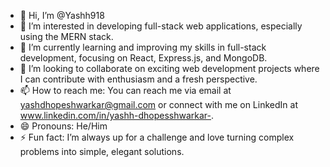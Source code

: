 - 👋 Hi, I’m @Yashh918
- 👀 I’m interested in developing full-stack web applications, especially using the MERN stack.
- 🌱 I’m currently learning and improving my skills in full-stack development, focusing on React, Express.js, and MongoDB.
- 💞️ I’m looking to collaborate on exciting web development projects where I can contribute with enthusiasm and a fresh perspective.
- 📫 How to reach me: You can reach me via email at yashdhopeshwarkar@gmail.com or connect with me on LinkedIn at www.linkedin.com/in/yashh-dhopesshwarkar-.
- 😄 Pronouns: He/Him
- ⚡ Fun fact: I’m always up for a challenge and love turning complex problems into simple, elegant solutions.

<!---
Yashh918/Yashh918 is a ✨ special ✨ repository because its `README.md` (this file) appears on your GitHub profile.
You can click the Preview link to take a look at your changes.
--->

